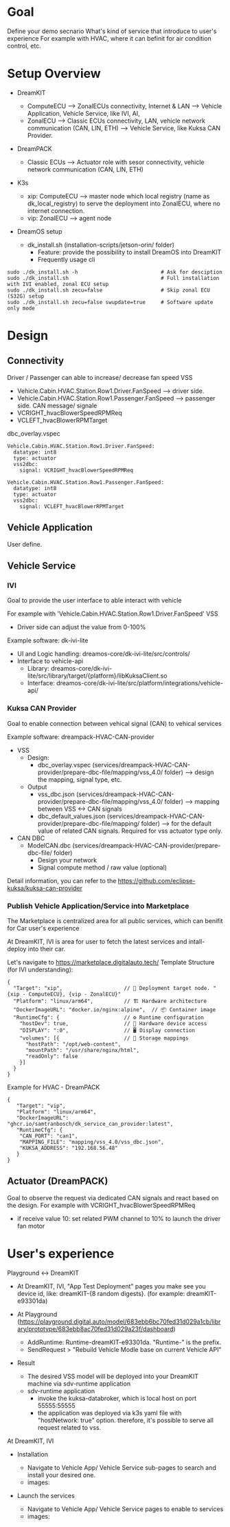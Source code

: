 # Goal
Define your demo secnario
What's kind of service that introduce to user's experience
For example with HVAC, where it can befinit for air condition control, etc.

# Setup Overview
- DreamKIT
  + ComputeECU      --> ZonalECUs connectivity, Internet & LAN                                          --> Vehicle Application, Vehicle Service, like IVI, AI, 
  + ZonalECU        --> Classic ECUs connectivity, LAN, vehicle network communication (CAN, LIN, ETH)   --> Vehicle Service, like Kuksa CAN Provider.

- DreamPACK
  + Classic ECUs    --> Actuator role with sesor connectivity, vehicle network communication (CAN, LIN, ETH)

- K3s
  + xip: ComputeECU --> master node which local registry (name as dk_local_registry) to serve the deployment into ZonalECU, where no internet connection.
  + vip: ZonalECU   --> agent node

- DreamOS setup
  + dk_install.sh (installation-scripts/jetson-orin/ folder)
    + Feature: provide the possibility to install DreamOS into DreamKIT
    + Frequently usage cli
```shell
sudo ./dk_install.sh -h                           # Ask for desciption
sudo ./dk_install.sh                              # Full installation with IVI enabled, zonal ECU setup
sudo ./dk_install.sh zecu=false                   # Skip zonal ECU (S32G) setup
sudo ./dk_install.sh zecu=false swupdate=true     # Software update only mode
```

# Design
## Connectivity
Driver / Passenger can able to increase/ decrease fan speed
VSS
- Vehicle.Cabin.HVAC.Station.Row1.Driver.FanSpeed     --> driver side.
- Vehicle.Cabin.HVAC.Station.Row1.Passenger.FanSpeed  --> passenger side.
CAN message/ signale
- VCRIGHT_hvacBlowerSpeedRPMReq
- VCLEFT_hvacBlowerRPMTarget

dbc_overlay.vspec
```shell
Vehicle.Cabin.HVAC.Station.Row1.Driver.FanSpeed:
  datatype: int8
  type: actuator
  vss2dbc:
    signal: VCRIGHT_hvacBlowerSpeedRPMReq

Vehicle.Cabin.HVAC.Station.Row1.Passenger.FanSpeed:
  datatype: int8
  type: actuator
  vss2dbc:
    signal: VCLEFT_hvacBlowerRPMTarget
```

## Vehicle Application
User define.

## Vehicle Service

### IVI
Goal to provide the user interface to able interact with vehicle

For example with 'Vehicle.Cabin.HVAC.Station.Row1.Driver.FanSpeed' VSS
- Driver side can adjust the value from 0-100%

Example software: dk-ivi-lite
- UI and Logic handling: dreamos-core/dk-ivi-lite/src/controls/
- Interface to vehicle-api
  + Library: dreamos-core/dk-ivi-lite/src/library/target/{platform}/libKuksaClient.so
  + Interface: dreamos-core/dk-ivi-lite/src/platform/integrations/vehicle-api/


### Kuksa CAN Provider
Goal to enable connection between vehical signal (CAN) to vehical services

Example software: dreampack-HVAC-CAN-provider
- VSS
  + Design: 
    + dbc_overlay.vspec (services/dreampack-HVAC-CAN-provider/prepare-dbc-file/mapping/vss_4.0/ folder) --> design the mapping, signal type, etc.
  + Output
    + vss_dbc.json (services/dreampack-HVAC-CAN-provider/prepare-dbc-file/mapping/vss_4.0/ folder)      --> mapping between VSS <-> CAN signals
    + dbc_default_values.json (services/dreampack-HVAC-CAN-provider/prepare-dbc-file/mapping/ folder)   --> for the default value of related CAN signals. Required for vss actuator type only.
- CAN DBC
  + ModelCAN.dbc (services/dreampack-HVAC-CAN-provider/prepare-dbc-file/ folder)
    + Design your network
    + Signal compute method / raw value (optional)

Detail information, you can refer to the https://github.com/eclipse-kuksa/kuksa-can-provider

### Publish Vehicle Application/Service into Marketplace
The Marketplace is centralized area for all public services, which can benifit for Car user's experience

At DreamKIT, IVI is area for user to fetch the latest services and intall-deploy into their car.

Let's navigate to https://marketplace.digitalauto.tech/
Template Structure (for IVI understanding):
```shell
{
  "Target": "xip",                    // 🎯 Deployment target node. "{xip - ComputeECU}, {vip - ZonalECU}"
  "Platform": "linux/arm64",          // 🏗️ Hardware architecture
  "DockerImageURL": "docker.io/nginx:alpine",  // 📦 Container image
  "RuntimeCfg": {                     // ⚙️ Runtime configuration
    "hostDev": true,                  // 🔌 Hardware device access
    "DISPLAY": ":0",                  // 🖥️ Display connection
    "volumes": [{                     // 💾 Storage mappings
      "hostPath": "/opt/web-content",
      "mountPath": "/usr/share/nginx/html",
      "readOnly": false
    }]
  }
}
```

Example for HVAC - DreamPACK
```shell
{
   "Target": "vip",
   "Platform": "linux/arm64",
   "DockerImageURL": "ghcr.io/samtranbosch/dk_service_can_provider:latest",
   "RuntimeCfg": {
    "CAN_PORT": "can1",
    "MAPPING_FILE": "mapping/vss_4.0/vss_dbc.json",
    "KUKSA_ADDRESS": "192.168.56.48"
   }
}
```

## Actuator (DreamPACK)
Goal to observe the request via dedicated CAN signals and react based on the design.
For example with VCRIGHT_hvacBlowerSpeedRPMReq
- if receive value 10: set related PWM channel to 10% to launch the driver fan motor


# User's experience

Playground <-> DreamKIT
- At DreamKIT, IVI, "App Test Deployment" pages you make see you device id, like: dreamKIT-{8 random digests}. (for example: dreamKIT-e93301da)
- At Playground (https://playground.digital.auto/model/683ebb6bc70fed31d029a1cb/library/prototype/683ebb8ac70fed31d029a23f/dashboard)
  + AddRuntime: Runtime-dreamKIT-e93301da. "Runtime-" is the prefix.
  + SendRequest > "Rebuild Vehicle Modle base on current Vehicle API"

- Result
  + The desired VSS model will be deployed into your DreamKIT machine via sdv-runtime application
  + sdv-runtime application
    + invoke the kuksa-databroker, which is local host on port 55555:55555
    + the application was deployed via k3s yaml file with "hostNetwork: true" option. therefore, it's possible to serve all request related to vss.

At DreamKIT, IVI
- Installation
  + Navigate to Vehicle App/ Vehicle Service sub-pages to search and install your desired one.
  + images:

- Launch the services
  + Navigate to Vehicle App/ Vehicle Service pages to enable to services
  + images:

